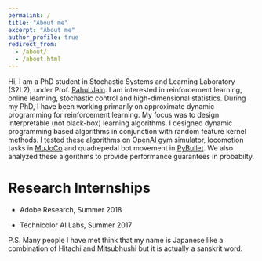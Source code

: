```yaml
---
permalink: /
title: "About me"
excerpt: "About me"
author_profile: true
redirect_from: 
  - /about/
  - /about.html
---
```


Hi, I am a PhD student in Stochastic Systems and Learning Laboratory (S2L2), under Prof. [Rahul Jain](https://viterbi-web.usc.edu/~rahuljai/Welcome.html). I am interested in reinforcement learning, online learning, stochastic control and high-dimensional statistics. During my PhD, I have been working primarily on approximate dynamic programming for reinforcement learning.  My focus was to design interpretable (not black-box) learning algorithms. I designed dynamic programming based algorithms in conjunction with random feature kernel methods.  I tested these algorithms on [OpenAI gym](https://gym.openai.com/) simulator, locomotion tasks in [MuJoCo](http://mujoco.org/) and  quadrepedal bot movement in [PyBullet](https://github.com/bulletphysics/bullet3/tree/master/examples/pybullet/gym/pybullet_envs/minitaur/envs). We also analyzed these algorithms to provide performance guarantees in probabilty.  

Research Internships
======
- Adobe Research, Summer 2018

- Technicolor AI Labs, Summer 2017



P.S. Many people I have met think that my name is Japanese like a combination of Hitachi and Mitsubhushi but it is actually a sanskrit word. 

